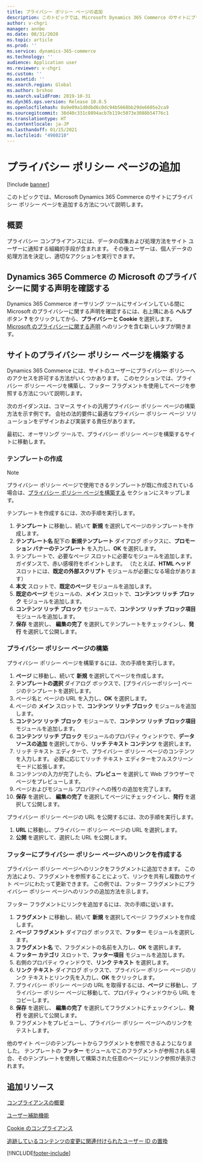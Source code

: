 ```yaml
---
title: プライバシー ポリシー ページの追加
description: このトピックでは、Microsoft Dynamics 365 Commerce のサイトにプライバシー ポリシー ページを追加する方法について説明します。
author: v-chgri
manager: annbe
ms.date: 08/31/2020
ms.topic: article
ms.prod: ''
ms.service: dynamics-365-commerce
ms.technology: ''
audience: Application user
ms.reviewer: v-chgri
ms.custom: ''
ms.assetid: ''
ms.search.region: Global
ms.author: brshoo
ms.search.validFrom: 2019-10-31
ms.dyn365.ops.version: Release 10.0.5
ms.openlocfilehash: 0a9e09a1d0dbd6c0dc94b5668bb29de6605e2ca9
ms.sourcegitcommit: 38d40c331c8894acb7b119c5073e3088b54776c1
ms.translationtype: HT
ms.contentlocale: ja-JP
ms.lasthandoff: 01/15/2021
ms.locfileid: "4980210"
---
```

# <a name="add-a-privacy-policy-page"></a>プライバシー ポリシー ページの追加


[!include [banner](includes/banner.md)]

このトピックでは、Microsoft Dynamics 365 Commerce のサイトにプライバシー ポリシー ページを追加する方法について説明します。

## <a name="overview"></a>概要

プライバシー コンプライアンスには、データの収集および処理方法をサイト ユーザーに通知する組織的手段が含まれます。 その後ユーザーは、個人データの処理方法を決定し、適切なアクションを実行できます。

## <a name="review-the-microsoft-privacy-statement-in-dynamics-365-commerce"></a>Dynamics 365 Commerce の Microsoft のプライバシーに関する声明を確認する

Dynamics 365 Commerce オーサリング ツールにサインインしている間に Microsoft のプライバシーに関する声明を確認するには、右上隅にある **ヘルプ** ボタン **?** をクリックしてから、**プライバシーと Cookie** を選択します。 [Microsoft のプライバシーに関する声明](https://privacy.microsoft.com/privacystatement) へのリンクを含む新しいタブが開きます。

## <a name="build-a-privacy-policy-page-for-your-site"></a>サイトのプライバシー ポリシー ページを構築する

Dynamics 365 Commerce には、サイトのユーザーにプライバシー ポリシーへのアクセスを許可する方法がいくつかあります。 このセクションでは、プライバシー ポリシー ページを構築し、フッター フラグメントを使用してページを参照する方法について説明します。

次のガイダンスは、コマース サイトの汎用プライバシー ポリシー ページの構築方法を示す例です。 会社の法的要件に最適なプライバシー ポリシー ページ ソリューションをデザインおよび実装する責任があります。

最初に、オーサリング ツールで、プライバシー ポリシー ページを構築するサイトに移動します。

### <a name="create-a-template"></a>テンプレートの作成

> [!NOTE]
> プライバシー ポリシー ページで使用できるテンプレートが既に作成されている場合は、[プライバシー ポリシー ページを構築する](#build-a-privacy-policy-page) セクションにスキップします。

テンプレートを作成するには、次の手順を実行します。

1. **テンプレート** に移動し、続いて **新規** を選択してページのテンプレートを作成します。
1. **テンプレート名** 配下の **新規テンプレート** ダイアログ ボックスに、**プロモーション バナーのテンプレート** を入力し、**OK**  を選択します。
1. テンプレートで、必要なページ スロットに必要なモジュールを追加します。 ガイダンスで、赤い感嘆符をポイントします。 （たとえば、**HTML ヘッド** スロットには、**既定の外部スクリプト** モジュールが必要になる場合があります）
1. **本文** スロットで、**既定のページ** モジュールを追加します。
1. **既定のページ** モジュールの、**メイン** スロットで、**コンテンツ リッチ ブロック** モジュールを追加します。
1. **コンテンツ リッチ ブロック** モジュールで、**コンテンツ リッチ ブロック項目** モジュールを追加します。
1. **保存** を選択し、 **編集の完了** を選択してテンプレートをチェックインし、**発行** を選択して公開します。

### <a name="build-a-privacy-policy-page"></a>プライバシー ポリシー ページの構築

プライバシー ポリシー ページを構築するには、次の手順を実行します。

1. **ページ** に移動し、続いて **新規** を選択してページを作成します。
1. **テンプレートの選択** ダイアログ ボックスで、[プライバシーポリシー] ページのテンプレートを選択します。
1. ページ名と ページの URL を入力し、**OK** を選択します。 
1. ページの **メイン** スロットで、**コンテンツ リッチ ブロック** モジュールを追加します。
1. **コンテンツ リッチ ブロック** モジュールで、**コンテンツ リッチ ブロック項目** モジュールを追加します。
1. **コンテンツ リッチ ブロック** モジュールのプロパティ ウィンドウで、**データ ソースの追加** を選択してから、**リッチ テキスト コンテンツ** を選択します。
1. リッチ テキスト エディターで、プライバシー ポリシー ページのコンテンツを入力します。 必要に応じてリッチ テキスト エディターをフルスクリーン モードに拡張します。
1. コンテンツの入力が完了したら、**プレビュー** を選択して Web ブラウザーでページをプレビューします。
1. ページおよびモジュール プロパティへの残りの追加を完了します。
1. **保存** を選択し、 **編集の完了** を選択してページにチェックインし、**発行** を選択して公開します。

プライバシー ポリシー ページの URL を公開するには、次の手順を実行します。

1. **URL** に移動し、プライバシー ポリシー ページの URL を選択します。
1. **公開** を選択して、選択した URL を公開します。

### <a name="create-a-link-to-the-privacy-policy-page-in-a-footer"></a>フッターにプライバシー ポリシー ページへのリンクを作成する

プライバシー ポリシー ページへのリンクをフラグメントに追加できます。 この方法により、フラグメントを参照することによって、リンクを共有し複数のサイト ページにわたって更新できます。 この例では、フッター フラグメントにプライバシー ポリシー ページへのリンクの追加方法を示します。

フッター フラグメントにリンクを追加するには、次の手順に従います。

1. **フラグメント** に移動し、続いて **新規** を選択してページ フラグメントを作成します。
1. **ページ フラグメント** ダイアログ ボックスで、**フッター** モジュールを選択します。
1. **フラグメント名** で、フラグメントの名前を入力し、**OK** を選択します。
1. **フッター カテゴリ** スロットで、**フッター項目** モジュールを追加します。
1. 右側のプロパティ ウィンドウで、**リンク テキスト** を選択します。
1. **リンク テキスト** ダイアログ ボックスで、プライバシー ポリシー ページのリンク テキストとリンク先を入力し、**OK** をクリックします。
1. プライバシー ポリシー ページの URL を取得するには、**ページ** に移動し、プライバシー ポリシー ページに移動して、プロパティ ウィンドウから URL をコピーします。
1. **保存** を選択し、 **編集の完了** を選択してフラグメントにチェックインし、**発行** を選択して公開します。
1. フラグメントをプレビューし、プライバシー ポリシー ページへのリンクをテストします。

他のサイト ページのテンプレートからフラグメントを参照できるようになりました。 テンプレートの **フッター** モジュールでこのフラグメントが参照される場合、そのテンプレートを使用して構築された任意のページにリンク参照が表示されます。

## <a name="additional-resources"></a>追加リソース

[コンプライアンスの概要](compliance-overview.md)

[ユーザー補助機能](accessibility.md)

[Cookie のコンプライアンス](cookie-compliance.md)

[追跡しているコンテンツの変更に関連付けられたユーザー ID の置換](replace-IDs-tracked-changes.md)


[!INCLUDE[footer-include](../includes/footer-banner.md)]